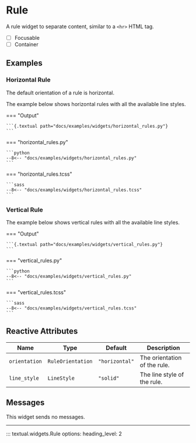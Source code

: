 # Rule

A rule widget to separate content, similar to a `<hr>` HTML tag.

- [ ] Focusable
- [ ] Container

## Examples

### Horizontal Rule

The default orientation of a rule is horizontal.

The example below shows horizontal rules with all the available line styles.

=== "Output"

    ```{.textual path="docs/examples/widgets/horizontal_rules.py"}
    ```

=== "horizontal_rules.py"

    ```python
    --8<-- "docs/examples/widgets/horizontal_rules.py"
    ```

=== "horizontal_rules.tcss"

    ```sass
    --8<-- "docs/examples/widgets/horizontal_rules.tcss"
    ```

### Vertical Rule

The example below shows vertical rules with all the available line styles.

=== "Output"

    ```{.textual path="docs/examples/widgets/vertical_rules.py"}
    ```

=== "vertical_rules.py"

    ```python
    --8<-- "docs/examples/widgets/vertical_rules.py"
    ```

=== "vertical_rules.tcss"

    ```sass
    --8<-- "docs/examples/widgets/vertical_rules.tcss"
    ```

## Reactive Attributes

| Name          | Type              | Default        | Description                  |
| ------------- | ----------------- | -------------- | ---------------------------- |
| `orientation` | `RuleOrientation` | `"horizontal"` | The orientation of the rule. |
| `line_style`  | `LineStyle`       | `"solid"`      | The line style of the rule.  |

## Messages

This widget sends no messages.

---


::: textual.widgets.Rule
    options:
      heading_level: 2
